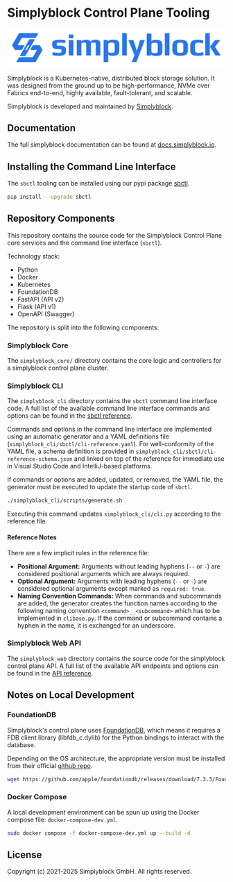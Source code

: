 # Simplyblock Control Plane Tooling

![](assets/simplyblock-logo.svg)

Simplyblock is a Kubernetes-native, distributed block storage solution. It was designed from the ground up to be
high-performance, NVMe over Fabrics end-to-end, highly available, fault-tolerant, and scalable.

Simplyblock is developed and maintained by [Simplyblock](https://simplyblock.io).

## Documentation

The full simplyblock documentation can be found at [docs.simplyblock.io](https://docs.simplyblock.io).

## Installing the Command Line Interface

The `sbctl` tooling can be installed using our pypi package [sbctl](https://pypi.org/project/sbctl/).

```bash
pip install --upgrade sbctl
```

## Repository Components

This repository contains the source code for the Simplyblock Control Plane core services and the command line interface
(`sbctl`).

Technology stack:
- Python
- Docker
- Kubernetes
- FoundationDB
- FastAPI (API v2)
- Flask (API v1)
- OpenAPI (Swagger)

The repository is split into the following components:

### Simplyblock Core
The `simplyblock_core/` directory contains the core logic and controllers for a simplyblock control plane cluster.

### Simplyblock CLI
The `simplyblock_cli` directory contains the `sbctl` command line interface code. A full list of the available command
line interface commands and options can be found in the [sbctl reference](https://docs.simplyblock.io/latest/reference/cli/).

Commands and options in the command line interface are implemented using an automatic generator and a YAML definitions
file (`simplyblock_cli/sbctl/cli-reference.yaml`). For well-conformity of the YAML file, a schema definition is
provided in `simplyblock_cli/sbctl/cli-reference-schema.json` and linked on top of the reference for immediate use
in Visual Studio Code and IntelliJ-based platforms.

If commands or options are added, updated, or removed, the YAML file, the generator must be executed to update the
startup code of `sbctl`.

```bash
./simplyblock_cli/scripts/generate.sh
```

Executing this command updates `simplyblock_cli/cli.py` according to the reference file.

#### Reference Notes

There are a few implicit rules in the reference file:

- **Positional Argument:** Arguments without leading hyphens (`--` or  `-`) are considered positional arguments which are always required.
- **Optional Argument:** Arguments with leading hyphens (`--` or  `-`) are considered optional arguments except marked as `required: true`.
- **Naming Convention Commands:** When commands and subcommands are added, the generator creates the function names according to the following naming convention `<command>__<subcommand>` which has to be implemented in `clibase.py`. If the command or subcommand contains a hyphen in the name, it is exchanged for an underscore.

### Simplyblock Web API

The `simplyblock_web` directory contains the source code for the simplyblock control plane API. A full list of the
available API endpoints and options can be found in the [API reference](https://docs.simplyblock.io/latest/reference/api/).

## Notes on Local Development

### FoundationDB
Simplyblock's control plane uses [FoundationDB](https://www.foundationdb.org/), which means it requires a FDB client
library (libfdb_c.dylib) for the Python bindings to interact with the database.

Depending on the OS architecture, the appropriate version must be installed from their official
[github repo](https://github.com/apple/foundationdb).

```bash
wget https://github.com/apple/foundationdb/releases/download/7.3.3/FoundationDB-7.3.3_arm64.pkg
```

### Docker Compose

A local development environment can be spun up using the Docker compose file: `docker-compose-dev.yml`.

```bash
sudo docker compose -f docker-compose-dev.yml up --build -d
```

## License

Copyright (c) 2021-2025 Simplyblock GmbH. All rights reserved.
